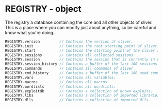 # REGISTRY - object
The registry a database containing the core and all other objects of sliver.
This is a place where you can modify just about anything, so be careful and know what you're doing.

```c
REGISTRY.version         // Contains the version of sliver.
REGISTRY.init            // Contains the root starting point of sliver.
REGISTRY.start           // Contains the starting point of the sliver instance.
REGISTRY.sessions        // Contains all collected sessions.
REGISTRY.session         // Contains the session that is currently in use.
REGISTRY.session_history // Contains a buffer of the last 100 sessions.
REGISTRY.commands        // Contains all commands of sliver.
REGISTRY.cmd_history     // Contains a buffer of the last 100 used commands.
REGISTRY.vars            // Contains all variables.
REGISTRY.macros          // Contains all macros.
REGISTRY.wordlists       // Contains all wordlists.
REGISTRY.exploitdb       // Contains a collection of known exploits.
REGISTRY.libs            // Contains a collection of imported libraries.
REGISTRY.dlls            // Contains a collection of imported dlls.
```